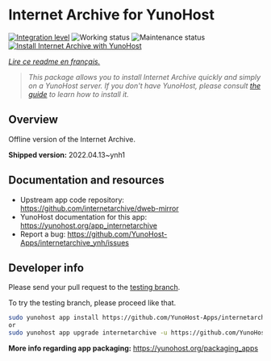 <!--
N.B.: This README was automatically generated by https://github.com/YunoHost/apps/tree/master/tools/README-generator
It shall NOT be edited by hand.
-->

# Internet Archive for YunoHost

[![Integration level](https://dash.yunohost.org/integration/internetarchive.svg)](https://dash.yunohost.org/appci/app/internetarchive) ![Working status](https://ci-apps.yunohost.org/ci/badges/internetarchive.status.svg) ![Maintenance status](https://ci-apps.yunohost.org/ci/badges/internetarchive.maintain.svg)  
[![Install Internet Archive with YunoHost](https://install-app.yunohost.org/install-with-yunohost.svg)](https://install-app.yunohost.org/?app=internetarchive)

*[Lire ce readme en français.](./README_fr.md)*

> *This package allows you to install Internet Archive quickly and simply on a YunoHost server.
If you don't have YunoHost, please consult [the guide](https://yunohost.org/#/install) to learn how to install it.*

## Overview

Offline version of the Internet Archive.

**Shipped version:** 2022.04.13~ynh1
## Documentation and resources

* Upstream app code repository: <https://github.com/internetarchive/dweb-mirror>
* YunoHost documentation for this app: <https://yunohost.org/app_internetarchive>
* Report a bug: <https://github.com/YunoHost-Apps/internetarchive_ynh/issues>

## Developer info

Please send your pull request to the [testing branch](https://github.com/YunoHost-Apps/internetarchive_ynh/tree/testing).

To try the testing branch, please proceed like that.

``` bash
sudo yunohost app install https://github.com/YunoHost-Apps/internetarchive_ynh/tree/testing --debug
or
sudo yunohost app upgrade internetarchive -u https://github.com/YunoHost-Apps/internetarchive_ynh/tree/testing --debug
```

**More info regarding app packaging:** <https://yunohost.org/packaging_apps>
